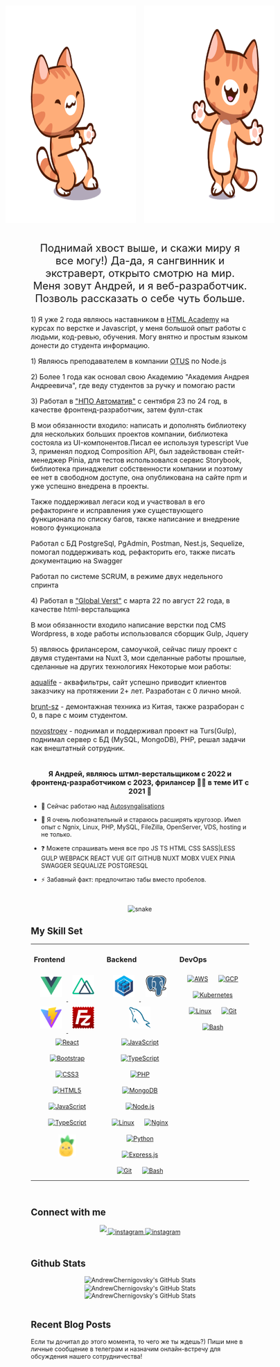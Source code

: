 <div align="center" style="display: grid; gap: 20px; align-items: center;">
<div align="center" style="display: flex; gap: 20px; align-items: center; justify-content: center">
<img src="./assets/tenor.gif" align="center" style="width: 300px"  height='500'/>
<img src="./assets/tenor-1.gif" align="center" style="width: 300px"  height='500'/>
</div>
<div>
	<p style="font-size: 24px;">Поднимай хвост выше, и скажи миру я все могу!) Да-да, я сангвинник и экстраверт, открыто смотрю на мир. Меня зовут Андрей, и я веб-разработчик. Позволь рассказать о себе чуть больше.</p>
	<p style="font-size: 16px; text-align: left;">1) Я уже 2 года являюсь наставником в <a href="https://htmlacademy.ru/">HTML Academy</a> на курсах по верстке и Javascript, у меня большой опыт работы с людьми, код-ревью, обучения. Могу внятно и простым языком донести до студента информацию.
  </p>
	<p style="font-size: 16px; text-align: left;">1) Являюсь преподавателем в компании <a href="https://htmlacademy.ru/">OTUS</a> по Node.js
  </p>
	<p style="font-size: 16px; text-align: left;">2) Более 1 года как основал свою Академию "Академия Андрея Андреевича", где веду студентов за ручку и помогаю расти</p>
  <p style="font-size: 16px; text-align: left;">3) Работал в <a href="https://npoamotiv.ru/">"НПО Автоматив"</a> с сентября 23 по 24 год, в качестве фронтенд-разработчик, затем фулл-стак</p>
	<p style="font-size: 16px; text-align: left;">В мои обязанности входило: написать и дополнять библиотеку для нескольких больших проектов компании, библиотека состояла из UI-компонентов.Писал ее используя typescript Vue 3, применял подход Composition API, был задействован стейт-менеджер Pinia, для тестов использовался сервис Storybook, библиотека принаджелит собственности компании и поэтому ее нет в свободном доступе, она опубликована на сайте npm и уже успешно внедрена в проекты.</p>
    <p style="font-size: 16px; text-align: left;">Также поддерживал легаси код и участвовал в его рефакторинге и исправления уже существующего функционала по списку багов, также написание и внедрение нового функционала</p>
    <p style="font-size: 16px; text-align: left;">Работал с БД PostgreSql, PgAdmin, Postman, Nest.js, Sequelize, помогал поддерживать код, рефакторить его, также писать документацию на Swagger</p>
    <p style="font-size: 16px; text-align: left;">Работал по системе SCRUM, в режиме двух недельного спринта</p>
    <p style="font-size: 16px; text-align: left;">4) Работал в <a href="https://global-verst.com/">"Global Verst"</a> с марта 22 по август 22 года, в качестве html-верстальщика</p>
        <p style="font-size: 16px; text-align: left;">В мои обязанности входило написание верстки под CMS Wordpress, в ходе работы использовался сборщик Gulp, Jquery</p>
        <p style="font-size: 16px; text-align: left;">5) являюсь фрилансером, самоучкой, сейчас пишу проект с двумя студентами на Nuxt 3, мои сделанные работы прошлые, сделанные на других технологиях
        Некоторые мои работы:
          <p style="font-size: 16px; text-align: left;">
        <a href="https://aqualife.kg/">aqualife</a> - аквафильтры, сайт успешно приводит клиентов заказчику на протяжении 2+ лет. Разработан с 0 лично мной.
          </p>
          <p style="font-size: 16px; text-align: left;">
        <a href="https://brunt-sz.ru">brunt-sz</a> - демонтажная техника из Китая, также разраборан с 0, в паре с моим студентом.
          </p>
          <p style="font-size: 16px; text-align: left;">
        <a href="https://novostroev.ru/">novostroev</a> - поднимал и поддерживал проект на Turs(Gulp), поднимал сервер с БД (MySQL, MongoDB), PHP, решал задачи как внештатный сотрудник.
          </p>
        </p>
</div>
</div>  

### <div align="center">Я Андрей, являюсь штмл-верстальщиком с 2022 и фронтенд-разработчиком с 2023, фрилансер 👨‍💻 в теме ИТ с 2021 🚀</div>  
  

- 🔭 Сейчас работаю над [Autosyngalisations](https://github.com/AndrewChernigovsky/autosignalization-kz)
  

- 🌱 Я очень любознательный и стараюсь расширять кругозор. Имел опыт с Ngnix, Linux, PHP, MySQL, FileZilla, OpenServer, VDS, hosting и не только.
  

- ❓ Можете спрашивать меня все про JS TS HTML CSS SASS|LESS GULP WEBPACK REACT VUE GIT GITHUB NUXT MOBX VUEX PINIA SWAGGER SEQUALIZE POSTGRESQL 
  

- ⚡ Забавный факт: предпочитаю табы вместо пробелов.
  

<br/>  
<p align="center" dir="auto">
<img width="600" src="https://github.com/AndrewChernigovsky/AndrewChernigovsky/blob/main/assets/animateSnake.svg" alt="snake" style="max-width: 100%;">
</p>


## My Skill Set  
<table><tr><td valign="top" width="33%">



### Frontend  
<div align="center">  
<a href="https://vuejs.org/" target="_blank">
  <img style="margin: 10px" src="./assets/Vue.js.svg" alt="sequelize"  height="50"/>
</a>  
<a href="https://nuxt.com/" target="_blank">
  <img style="margin: 10px" src="./assets/Nuxt JS.svg" alt="sequelize"  height="50"/>
</a>  
<a href="https://vite.dev/" target="_blank">
  <img style="margin: 10px" src="./assets/Vite.js.svg" alt="sequelize"  height="50"/>
</a>  
<a href="https://filezilla-project.org/" target="_blank">
  <img style="margin: 10px" src="./assets/FileZilla.svg" alt="sequelize"  height="50"/>
</a>  
<a href="https://reactjs.org/" target="_blank"><img style="margin: 10px" src="https://profilinator.rishav.dev/skills-assets/react-original-wordmark.svg" alt="React" height="50" /></a>  
<a href="https://getbootstrap.com/docs/3.4/javascript/" target="_blank"><img style="margin: 10px" src="https://profilinator.rishav.dev/skills-assets/bootstrap-plain.svg" alt="Bootstrap" height="50" /></a>  
<a href="https://www.w3schools.com/css/" target="_blank"><img style="margin: 10px" src="https://profilinator.rishav.dev/skills-assets/css3-original-wordmark.svg" alt="CSS3" height="50" /></a>  
<a href="https://en.wikipedia.org/wiki/HTML5" target="_blank"><img style="margin: 10px" src="https://profilinator.rishav.dev/skills-assets/html5-original-wordmark.svg" alt="HTML5" height="50" /></a>  
<a href="https://www.javascript.com/" target="_blank"><img style="margin: 10px" src="https://profilinator.rishav.dev/skills-assets/javascript-original.svg" alt="JavaScript" height="50" /></a>  
<a href="https://www.typescriptlang.org/" target="_blank"><img style="margin: 10px" src="https://profilinator.rishav.dev/skills-assets/typescript-original.svg" alt="TypeScript" height="50" /></a>  
<a href="https://pinia-ru.netlify.app/core-concepts/" target="_blank"><img style="margin: 10px" src="./assets/pinia.svg" alt="Pinia" height="50" /></a>  


</td><td valign="top" width="33%">



### Backend  
<div align="center">  
<a href="https://sequelize.org/" target="_blank">
  <img style="margin: 10px" src="./assets/sequelize.svg" alt="sequelize"  height="50"/>
</a>  
<a href="https://www.postgresql.org/" target="_blank">
  <img style="margin: 10px" src="./assets/PostgresSQL.svg" alt="postgresql"  height="50"/>
</a>  
<a href="https://www.mysql.com/" target="_blank">
  <img style="margin: 10px" src="./assets/MySQL.svg" alt="mysql"  height="50"/>
</a>  
<a href="https://www.javascript.com/" target="_blank"><img style="margin: 10px" src="https://profilinator.rishav.dev/skills-assets/javascript-original.svg" alt="JavaScript" height="50" /></a>  
<a href="https://www.typescriptlang.org/" target="_blank"><img style="margin: 10px" src="https://profilinator.rishav.dev/skills-assets/typescript-original.svg" alt="TypeScript" height="50" /></a>  
<a href="https://www.php.net/" target="_blank"><img style="margin: 10px" src="https://profilinator.rishav.dev/skills-assets/php-original.svg" alt="PHP" height="50" /></a>  
<a href="https://www.mongodb.com/" target="_blank"><img style="margin: 10px" src="https://profilinator.rishav.dev/skills-assets/mongodb-original-wordmark.svg" alt="MongoDB" height="50" /></a>  
<a href="https://nodejs.org/" target="_blank"><img style="margin: 10px" src="https://profilinator.rishav.dev/skills-assets/nodejs-original-wordmark.svg" alt="Node.js" height="50" /></a>  
<a href="https://www.linux.org/" target="_blank"><img style="margin: 10px" src="https://profilinator.rishav.dev/skills-assets/linux-original.svg" alt="Linux" height="50" /></a>  
<a href="https://www.nginx.com/" target="_blank"><img style="margin: 10px" src="https://profilinator.rishav.dev/skills-assets/nginx-original.svg" alt="Nginx" height="50" /></a>  
<a href="https://www.python.org/" target="_blank"><img style="margin: 10px" src="https://profilinator.rishav.dev/skills-assets/python-original.svg" alt="Python" height="50" /></a>  
<a href="https://expressjs.com/" target="_blank"><img style="margin: 10px" src="https://profilinator.rishav.dev/skills-assets/express-original-wordmark.svg" alt="Express.js" height="50" /></a>  
<a href="https://github.com/" target="_blank"><img style="margin: 10px" src="https://profilinator.rishav.dev/skills-assets/git-scm-icon.svg" alt="Git" height="50" /></a>  
<a href="https://www.gnu.org/software/bash/" target="_blank"><img style="margin: 10px" src="https://profilinator.rishav.dev/skills-assets/gnu_bash-icon.svg" alt="Bash" height="50" /></a>  
</div>

</td><td valign="top" width="33%">


### DevOps  
<div align="center">  
<a href="https://aws.amazon.com/" target="_blank"><img style="margin: 10px" src="https://profilinator.rishav.dev/skills-assets/amazonwebservices-original-wordmark.svg" alt="AWS" height="50" /></a>  
<a href="https://cloud.google.com/" target="_blank"><img style="margin: 10px" src="https://profilinator.rishav.dev/skills-assets/google_cloud-icon.svg" alt="GCP" height="50" /></a>  
<a href="https://kubernetes.io/" target="_blank"><img style="margin: 10px" src="https://profilinator.rishav.dev/skills-assets/kubernetes-icon.svg" alt="Kubernetes" height="50" /></a>  
<a href="https://www.linux.org/" target="_blank"><img style="margin: 10px" src="https://profilinator.rishav.dev/skills-assets/linux-original.svg" alt="Linux" height="50" /></a>  
<a href="https://github.com/" target="_blank"><img style="margin: 10px" src="https://profilinator.rishav.dev/skills-assets/git-scm-icon.svg" alt="Git" height="50" /></a>  
<a href="https://www.gnu.org/software/bash/" target="_blank"><img style="margin: 10px" src="https://profilinator.rishav.dev/skills-assets/gnu_bash-icon.svg" alt="Bash" height="50" /></a>  
</div>

</td></tr></table>  

<br/>  


## Connect with me  
<div align="center">
<a href="https://github.com/andrewchernigovsky" target="_blank">
<img src="https://img.shields.io/badge/github-%2324292e.svg?&style=for-the-badge&logo=github&logoColor=white alt=github" style="margin-bottom: 5px;" />
</a>
<a href="https://t.me/andrey_andreevich_official" target="_blank">
<img src="https://img.shields.io/badge/telegram-%23000000.svg?style=for-the-badge&logo=telegram&logoColor=white" alt=instagram style="margin-bottom: 5px;" />
</a>  
<a href="https://vk.com/andrey_andreevich_official" target="_blank">
<img src="https://img.shields.io/badge/vkontakte-%23000000.svg?style=for-the-badge&logo=vkontakte&logoColor=white" alt=instagram style="margin-bottom: 5px;" />
</a>  
</div>  
  

<br/>  


## Github Stats  
<div align="center">
<img src="https://github-readme-streak-stats.herokuapp.com/?user=AndrewChernigovsky&theme=yeblu&hide_border=true" alt="AndrewChernigovsky's GitHub Stats" />
</div>
<div align="center">
<img src="https://github-readme-stats.vercel.app/api?username=AndrewChernigovsky&theme=yeblu&show_icons=true&hide_border=true&count_private=true" alt="AndrewChernigovsky's GitHub Stats" align="center"  />
</div>  
<div align="center">
<img src="https://github-readme-stats.vercel.app/api/top-langs/?username=AndrewChernigovsky&theme=yeblu&show_icons=true&hide_border=true&layout=compact" alt="AndrewChernigovsky's GitHub Stats" />
</div>

<br/>  

## Recent Blog Posts  
<p>Если ты дочитал до этого момента, то чего же ты ждешь?) Пиши мне в личные сообщение в телеграм и назначим онлайн-встречу для обсуждения нашего сотрудничества!</p>
<br/>  


